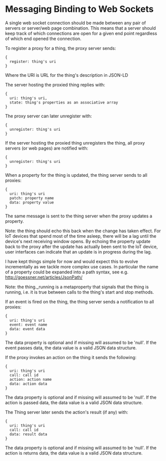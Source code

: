 # Messaging Binding to Web Sockets

A single web socket connection should be made between any pair of servers or server/web page combination. This means that a server should keep track of which connections are open for a given end point regardless of which end opened the connection.

To register a proxy for a thing, the proxy server sends:

```
{
  register: thing's uri
}
```

Where the URI is URL for the thing's description in JSON-LD

The server hosting the proxied thing replies with:

```
{
  uri: thing's uri,
  state: thing's properties as an associative array
}
```

The proxy server can later unregister with:

```
{
  unregister: thing's uri
}
```

If the server hosting the proxied thing unregisters the thing, all proxy servers (or web pages) are notified with:

```
{
  unregister: thing's uri
}
```

When a property for the thing is updated, the thing server sends to all proxies:

```
{
  uri: thing's uri
  patch: property name
  data: property value
}
```

The same message is sent to the thing server when the proxy updates a property.

Note: the thing should echo this back when the change has taken effect. For IoT devices that spend most of the time asleep, there will be a lag until the device's next receiving window opens. By echoing the property update back to the proxy after the update has actually been sent to the IoT device, user interfaces can indicate that an update is in progress during the lag.

I have kept things simple for now and would expect this to evolve incrementally as we tackle more complex use cases. In particular the name of a property could be expanded into a path syntax, see e.g. http://goessner.net/articles/JsonPath/

Note: the thing._running is a metaproperty that signals that the thing is running, i.e. it is true between calls to the thing's start and stop methods.

If an event is fired on the thing, the thing server sends a notification to all proxies:

```
{
  uri: thing's uri
  event: event name
  data: event data
}
```

The data property is optional and if missing will assumed to be 'null'. If the event passes data, the data value is a valid JSON data structure.

If the proxy invokes an action on the thing it sends the following:

```
{
  uri: thing's uri
  call: call id
  action: action name
  data: action data
}
```

The data property is optional and if missing will assumed to be 'null'. If the action is passed data, the data value is a valid JSON data structure.

The Thing server later sends the action's result (if any) with:

```
{
  uri: thing's uri
  call: call id
  data: result data
}
```
The data property is optional and if missing will assumed to be 'null'. If the action is returns data, the data value is a valid JSON data structure.
